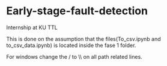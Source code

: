 # Early-stage-fault-detection
Internship at KU TTL

This is done on the assumption that the files(To_csv.ipynb and to_csv_data.ipynb) is located inside the fase 1 folder.

For windows change the / to \\\ on all path related lines.
